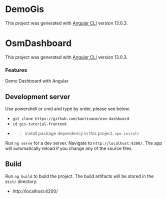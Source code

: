 # DemoGis

This project was generated with [Angular CLI](https://github.com/angular/angular-cli) version 13.0.3.

# OsmDashboard

This project was generated with [Angular CLI](https://github.com/angular/angular-cli) version 13.0.3.

### Features

Demo Dashboard with Angular

## Development server

Use powershell or cmd and type by order, please see below.

- `git clone https://github.com/kantinanm/osm-dashboard`
- `cd gis-tutorial-frontend`
- > install package dependency in this project.
  > `npm install`

Run `ng serve` for a dev server. Navigate to `http://localhost:4200/`. The app will automatically reload if you change any of the source files.

## Build

Run `ng build` to build the project. The build artifacts will be stored in the `dist/` directory.

- http://localhost:4200/

```

```
